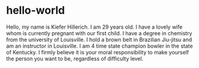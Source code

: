 # hello-world
Hello, my name is Kiefer Hillerich.
I am 29 years old. I have a lovely wife whom is currently pregnant with our first child.
I have a degree in chemistry from the university of Louisville. 
I hold a brown belt in Brazilian Jiu-jitsu and am an instructor in Louisville.
I am 4 time state champion bowler in the state of Kentucky.
I firmly believe it is your moral responsibility to make yourself the person you want to be, regardless of difficulty level.
